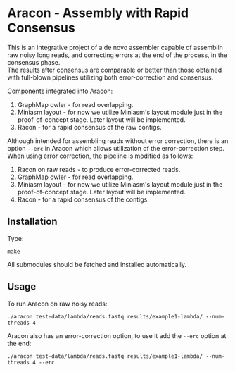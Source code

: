 # Aracon - Assembly with Rapid Consensus

This is an integrative project of a de novo assembler capable of assemblin raw noisy long reads, and correcting errors at the end of the process, in the consensus phase.  
The results after consensus are comparable or better than those obtained with full-blown pipelines utilizing both error-correction and consensus.  

Components integrated into Aracon:  
1. GraphMap owler - for read overlapping.
2. Miniasm layout - for now we utilize Miniasm's layout module just in the proof-of-concept stage. Later layout will be implemented.
3. Racon - for a rapid consensus of the raw contigs.

Although intended for assembling reads without error correction, there is an option ```--erc``` in Aracon which allows utilization of the error-correction step.  
When using error correction, the pipeline is modified as follows:  
1. Racon on raw reads - to produce error-corrected reads.
2. GraphMap owler - for read overlapping.
3. Miniasm layout - for now we utilize Miniasm's layout module just in the proof-of-concept stage. Later layout will be implemented.
4. Racon - for a rapid consensus of the contigs.

## Installation
Type:  
```
make
```
All submodules should be fetched and installed automatically.

## Usage  
To run Aracon on raw noisy reads:  
```  
./aracon test-data/lambda/reads.fastq results/example1-lambda/ --num-threads 4
```  
Aracon also has an error-correction option, to use it add the ```--erc``` option at the end:  
```  
./aracon test-data/lambda/reads.fastq results/example1-lambda/ --num-threads 4 --erc
```  
